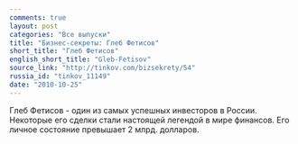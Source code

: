 ```yaml
---
comments: true
layout: post
categories: "Все выпуски"
title: "Бизнес-секреты: Глеб Фетисов"
short_title: "Глеб Фетисов"
english_short_title: "Gleb-Fetisov"
source_link: "http://tinkov.com/bizsekrety/54"
russia_id: "tinkov_11149"
date: "2010-10-25"
---
```

Глеб Фетисов - один из самых успешных инвесторов в России. Некоторые его сделки стали настоящей легендой в мире финансов. Его личное состояние превышает 2 млрд. долларов.

